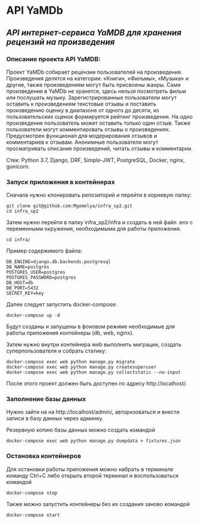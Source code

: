 
# API YaMDb

## _API интернет-сервиса YaMDB для хранения рецензий на произведения_

### Описание проекта API YaMDB:

Проект YaMDb собирает рецензии пользователей на произведения. Произведения
делятся на категории: «Книги», «Фильмы», «Музыка» и другие, также произведениям
могут быть присвоены жанры. Сами произведения в YaMDb не хранятся, здесь нельзя
посмотреть фильм или послушать музыку. Зарегистрированные пользователи могут
оставить к произведениям текстовые отзывы и поставить произведению оценку в
диапазоне от одного до десяти, из пользовательских оценок формируется рейтинг
произведения. На одно произведение пользователь может оставить только один
отзыв. Также пользователи могут комментировать отзывы о произведениях.
Предусмотрен функционал для модерирования отзывов и комментариев к отзывам.
Анонимные пользователи могут просматривать описания произведений, читать отзывы
и комментарии.

Стек: Python 3.7, Django, DRF, Simple-JWT, PostgreSQL, Docker, nginx, gunicorn.

### Запуск приложения в контейнерах

Сначала нужно клонировать репозиторий и перейти в корневую папку:
```
git clone git@github.com:Mgomelya/infra_sp2.git
cd infra_sp2
```

Затем нужно перейти в папку infra_sp2/infra и создать в ней файл .env с 
переменными окружения, необходимыми для работы приложения.
```
cd infra/
```

Пример содержимого файла:
```
DB_ENGINE=django.db.backends.postgresql
DB_NAME=postgres
POSTGRES_USER=postgres
POSTGRES_PASSWORD=postgres
DB_HOST=db
DB_PORT=5432
SECRET_KEY=key
```

Далее следует запустить docker-compose: 
```
docker-compose up -d
```
Будут созданы и запущены в фоновом режиме необходимые для работы приложения 
контейнеры (db, web, nginx).

Затем нужно внутри контейнера web выполнить миграции, создать 
суперпользователя и собрать статику:
```
docker-compose exec web python manage.py migrate
docker-compose exec web python manage.py createsuperuser
docker-compose exec web python manage.py collectstatic --no-input 
```
После этого проект должен быть доступен по адресу http://localhost/. 

### Заполнение базы данных

Нужно зайти на на http://localhost/admin/, авторизоваться и внести записи 
в базу данных через админку.

Резервную копию базы данных можно создать командой
```
docker-compose exec web python manage.py dumpdata > fixtures.json 
```

### Остановка контейнеров

Для остановки работы приложения можно набрать в терминале команду Ctrl+C 
либо открыть второй терминал и воспользоваться командой
```
docker-compose stop 
```
Также можно запустить контейнеры без их создания заново командой
```
docker-compose start 
```